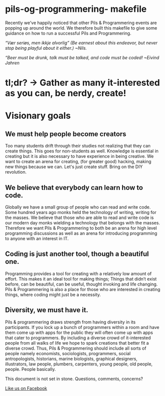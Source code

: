 pils-og-programmering-	makefile
==============================

Recently we've happily noticed that other Pils & Programmering events are popping up around the world. We therefore built this makefile to give some guidance on how to run a successful Pils and Programmering.

_“Vær seriøs, men ikkje alvorlig” (Be earnest about this endeavor, but never stop being playful about it either.) ~Nils._

_“Beer must be drunk, talk must be talked, and code must be coded! ~Eivind Jahren_ 

tl;dr? -> Gather as many it-interested as you can, be nerdy, create!
===

Visionary goals
===

We must help people become creators
---

Too many students drift through their studies not realizing that they can create things. This goes for non-students as well. Knowledge is essential in creating but it is also necessary to have experience in being creative. We want to create an arena for creating, (for greater good) hacking, making new things because we can. Let's just create stuff. Bring on the DIY revolution. 

We believe that everybody can learn how to code. 
---

Globally we have a small group of people who can read and write code. Some hundred years ago monks held the technology of writing, writing for the masses. We believe that those who are able to read and write code is our modern day monks wielding a technology that belongs with the masses. Therefore we want Pils & Programmering to both be an arena for high level programming discussions as well as an arena for introducing programming to anyone with an interest in IT.

Coding is just another tool, though a beautiful one. 
---

Programming provides a tool for creating with a relatively low amount of effort. This makes it an ideal tool for making things; Things that didn’t exist before, can be beautiful, can be useful, thought invoking and life changing. Pils & Programmering is also a place for those who are interested in creating things, where coding might just be a necessity.

Diversity, we must have it.
---

Pils & programmering draws strength from having diversity in its participants. If you lock up a bunch of programmers within a room and have them come up with apps for the public they will often come up with apps that cater to programmers. By including a diverse crowd of it-interested people from all walks of life we hope to spark creations that better fit a diverse crowd. Thus, Pils & Programmering should include all sorts of people namely economists, sociologists, programmers, social antropologists, historians, marine biologists, graphical designers, illustrators, law people, plumbers, carpenters, young people, old people, people. People basically. 

This document is not set in stone. Questions, comments, concerns? 

[Like us on Facebook](https://www.facebook.com/pilsprog)